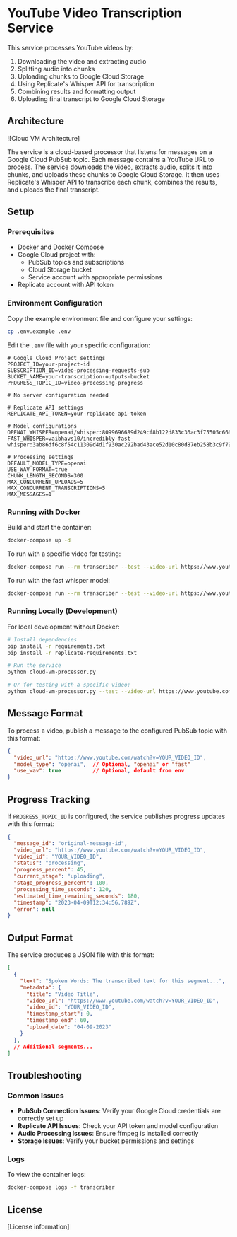 # YouTube Video Transcription Service

This service processes YouTube videos by:
1. Downloading the video and extracting audio
2. Splitting audio into chunks
3. Uploading chunks to Google Cloud Storage
4. Using Replicate's Whisper API for transcription
5. Combining results and formatting output
6. Uploading final transcript to Google Cloud Storage

## Architecture

![Cloud VM Architecture]

The service is a cloud-based processor that listens for messages on a Google Cloud PubSub topic. Each message contains a YouTube URL to process. The service downloads the video, extracts audio, splits it into chunks, and uploads these chunks to Google Cloud Storage. It then uses Replicate's Whisper API to transcribe each chunk, combines the results, and uploads the final transcript.

## Setup

### Prerequisites

- Docker and Docker Compose
- Google Cloud project with:
  - PubSub topics and subscriptions
  - Cloud Storage bucket
  - Service account with appropriate permissions
- Replicate account with API token

### Environment Configuration

Copy the example environment file and configure your settings:

```bash
cp .env.example .env
```

Edit the `.env` file with your specific configuration:

```
# Google Cloud Project settings
PROJECT_ID=your-project-id
SUBSCRIPTION_ID=video-processing-requests-sub
BUCKET_NAME=your-transcription-outputs-bucket
PROGRESS_TOPIC_ID=video-processing-progress

# No server configuration needed

# Replicate API settings
REPLICATE_API_TOKEN=your-replicate-api-token

# Model configurations
OPENAI_WHISPER=openai/whisper:8099696689d249cf8b122d833c36ac3f75505c666a395ca40ef26f68e7d3d16e
FAST_WHISPER=vaibhavs10/incredibly-fast-whisper:3ab86df6c8f54c11309d4d1f930ac292bad43ace52d10c80d87eb258b3c9f79c

# Processing settings
DEFAULT_MODEL_TYPE=openai
USE_WAV_FORMAT=true
CHUNK_LENGTH_SECONDS=300
MAX_CONCURRENT_UPLOADS=5
MAX_CONCURRENT_TRANSCRIPTIONS=5
MAX_MESSAGES=1
```

### Running with Docker

Build and start the container:

```bash
docker-compose up -d
```

To run with a specific video for testing:

```bash
docker-compose run --rm transcriber --test --video-url https://www.youtube.com/watch?v=YOUR_VIDEO_ID
```

To run with the fast whisper model:

```bash
docker-compose run --rm transcriber --test --video-url https://www.youtube.com/watch?v=YOUR_VIDEO_ID --model-type fast
```

### Running Locally (Development)

For local development without Docker:

```bash
# Install dependencies
pip install -r requirements.txt
pip install -r replicate-requirements.txt

# Run the service
python cloud-vm-processor.py

# Or for testing with a specific video:
python cloud-vm-processor.py --test --video-url https://www.youtube.com/watch?v=YOUR_VIDEO_ID
```

## Message Format

To process a video, publish a message to the configured PubSub topic with this format:

```json
{
  "video_url": "https://www.youtube.com/watch?v=YOUR_VIDEO_ID",
  "model_type": "openai",  // Optional, "openai" or "fast"
  "use_wav": true          // Optional, default from env
}
```

## Progress Tracking

If `PROGRESS_TOPIC_ID` is configured, the service publishes progress updates with this format:

```json
{
  "message_id": "original-message-id",
  "video_url": "https://www.youtube.com/watch?v=YOUR_VIDEO_ID",
  "video_id": "YOUR_VIDEO_ID",
  "status": "processing",
  "progress_percent": 45,
  "current_stage": "uploading",
  "stage_progress_percent": 100,
  "processing_time_seconds": 120,
  "estimated_time_remaining_seconds": 180,
  "timestamp": "2023-04-09T12:34:56.789Z",
  "error": null
}
```

## Output Format

The service produces a JSON file with this format:

```json
[
  {
    "text": "Spoken Words: The transcribed text for this segment...",
    "metadata": {
      "title": "Video Title",
      "video_url": "https://www.youtube.com/watch?v=YOUR_VIDEO_ID",
      "video_id": "YOUR_VIDEO_ID",
      "timestamp_start": 0,
      "timestamp_end": 60,
      "upload_date": "04-09-2023"
    }
  },
  // Additional segments...
]
```

## Troubleshooting

### Common Issues

- **PubSub Connection Issues**: Verify your Google Cloud credentials are correctly set up
- **Replicate API Issues**: Check your API token and model configuration
- **Audio Processing Issues**: Ensure ffmpeg is installed correctly
- **Storage Issues**: Verify your bucket permissions and settings

### Logs

To view the container logs:

```bash
docker-compose logs -f transcriber
```

## License

[License information]